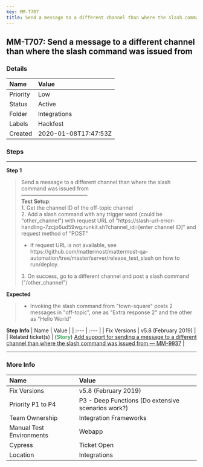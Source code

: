 ```yaml
---
key: MM-T707
title: Send a message to a different channel than where the slash command was issued from
---
```


## MM-T707: Send a message to a different channel than where the slash command was issued from

### Details

| Name     | Value                |
| :------- | :------------------- |
| Priority | Low                  |
| Status   | Active               |
| Folder   | Integrations         |
| Labels   | Hackfest             |
| Created  | 2020-01-08T17:47:53Z |

### Steps

<hr/>

**Step 1**

> <article>Send a message to a different channel than where the slash command was issued from<br>–––––––––––––––––––––––––<br><strong>Test Setup</strong>:<br>1. Get the channel ID of the off-topic channel<br>2. Add a slash command with any trigger word (could be "other_channel") with request URL of "https://slash-url-error-handling-7zcjp6ud59wg.runkit.sh?channel_id=[enter channel ID]" and request method of "POST"<ul><li>If request URL is not available, see https://github.com/mattermost/mattermost-qa-automation/tree/master/server/release_test_slash on how to run/deploy.</li></ul>3. On success, go to a different channel and post a slash command ("/other_channel")</article>

**Expected**

> <article><ul><li>Invoking the slash command from "town-square" posts 2 messages in "off-topic", one as "Extra response 2" and the other as "Hello World"</li></ul></article>

**Step Info**
| Name | Value |
| :--- | :--- |
| Fix Versions | v5.8 (February 2019) |
| Related ticket(s) | (<strong><span style="color: rgb(65, 168, 95);">Story</span></strong>) <a href="https://mattermost.atlassian.net/browse/MM-9937">Add support for sending a message to a different channel than where the slash command was issued from — MM-9937</a> |

<hr/>

### More Info

| Name                     | Value                                              |
| :----------------------- | :------------------------------------------------- |
| Fix Versions             | v5.8 (February 2019)                               |
| Priority P1 to P4        | P3 - Deep Functions (Do extensive scenarios work?) |
| Team Ownership           | Integration Frameworks                             |
| Manual Test Environments | Webapp                                             |
| Cypress                  | Ticket Open                                        |
| Location                 | Integrations                                       |
